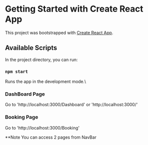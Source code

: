 # Getting Started with Create React App

This project was bootstrapped with [Create React App](https://github.com/facebook/create-react-app).

## Available Scripts

In the project directory, you can run:

### `npm start`

Runs the app in the development mode.\

### DashBoard Page

Go to 'http://localhost:3000/Dashboard' or 'http://localhost:3000/'

### Booking Page 

Go to 'http://localhost:3000/Booking'

**Note 
You can access 2 pages from NavBar

